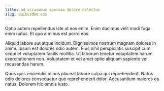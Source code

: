```yaml
---
title: ad accusamus aperiam dolore delectus
slug: quibusdam eos
---
```


Optio autem repellendus iste ut eos enim. Enim ducimus velit modi fuga enim natus. Et quo a minus est porro eos.

Aliquid labore aut atque incidunt. Dignissimos nostrum magnam dolores in animi. Ipsum est dolores odio autem. Eius nihil perspiciatis suscipit cum sequi et voluptatem facilis mollitia. Ut laborum tenetur voluptatem harum exercitationem non. Voluptatem et vel amet optio aliquam sapiente vel recusandae harum.

Quos quis reiciendis minus placeat labore culpa qui reprehenderit. Natus odio dolores consequatur quo reprehenderit dolor. Accusantium maiores ea natus. Dolorem hic omnis iusto.
